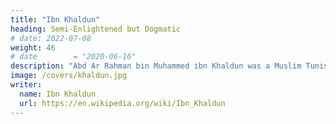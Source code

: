 ```yaml
---
title: "Ibn Khaldun"
heading: Semi-Enlightened but Dogmatic
# date: 2022-07-08
weight: 46
# date        = "2020-06-16"
description: "Abd Ar Rahman bin Muhammed ibn Khaldun was a Muslim Tunisian historian from the 14th century"
image: /covers/khaldun.jpg
writer:
  name: Ibn Khaldun
  url: https://en.wikipedia.org/wiki/Ibn_Khaldun
---
```


<!-- . His fundamental idea of group-feeling makes him one of the foundations of Supersociology -->
